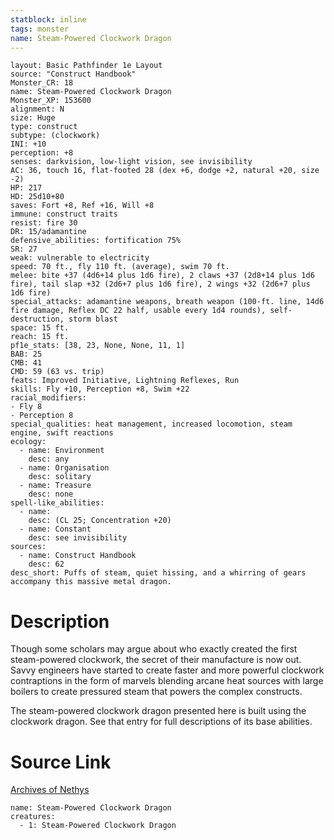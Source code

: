 ```yaml
---
statblock: inline
tags: monster
name: Steam-Powered Clockwork Dragon
---
```

```statblock
layout: Basic Pathfinder 1e Layout
source: "Construct Handbook"
Monster_CR: 18
name: Steam-Powered Clockwork Dragon
Monster_XP: 153600
alignment: N
size: Huge
type: construct
subtype: (clockwork)
INI: +10
perception: +8
senses: darkvision, low-light vision, see invisibility
AC: 36, touch 16, flat-footed 28 (dex +6, dodge +2, natural +20, size -2)
HP: 217
HD: 25d10+80
saves: Fort +8, Ref +16, Will +8
immune: construct traits
resist: fire 30
DR: 15/adamantine
defensive_abilities: fortification 75%
SR: 27
weak: vulnerable to electricity
speed: 70 ft., fly 110 ft. (average), swim 70 ft.
melee: bite +37 (4d6+14 plus 1d6 fire), 2 claws +37 (2d8+14 plus 1d6 fire), tail slap +32 (2d6+7 plus 1d6 fire), 2 wings +32 (2d6+7 plus 1d6 fire)
special_attacks: adamantine weapons, breath weapon (100-ft. line, 14d6 fire damage, Reflex DC 22 half, usable every 1d4 rounds), self-destruction, storm blast
space: 15 ft.
reach: 15 ft.
pf1e_stats: [38, 23, None, None, 11, 1]
BAB: 25
CMB: 41
CMD: 59 (63 vs. trip)
feats: Improved Initiative, Lightning Reflexes, Run
skills: Fly +10, Perception +8, Swim +22
racial_modifiers:
- Fly 8
- Perception 8
special_qualities: heat management, increased locomotion, steam engine, swift reactions
ecology:
  - name: Environment
    desc: any
  - name: Organisation
    desc: solitary
  - name: Treasure
    desc: none
spell-like_abilities:
  - name:
    desc: (CL 25; Concentration +20)
  - name: Constant
    desc: see invisibility
sources:
  - name: Construct Handbook
    desc: 62
desc_short: Puffs of steam, quiet hissing, and a whirring of gears accompany this massive metal dragon.
```
# Description
Though some scholars may argue about who exactly created the first steam-powered clockwork, the secret of their manufacture is now out. Savvy engineers have started to create faster and more powerful clockwork contraptions in the form of marvels blending arcane heat sources with large boilers to create pressured steam that powers the complex constructs.

 The steam-powered clockwork dragon presented here is built using the clockwork dragon. See that entry for full descriptions of its base abilities.
# Source Link
[Archives of Nethys](https://aonprd.com/MonsterDisplay.aspx?ItemName=Steam-Powered%20Clockwork%20Dragon)
```encounter-table
name: Steam-Powered Clockwork Dragon
creatures:
  - 1: Steam-Powered Clockwork Dragon
```
